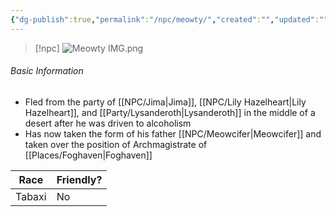 ```yaml
---
{"dg-publish":true,"permalink":"/npc/meowty/","created":"","updated":""}
---
```



> [!npc]
> ![Meowty IMG.png](/img/user/z_Assets/Meowty%20IMG.png)

 ###### Basic Information
- Fled from the party of [[NPC/Jima\|Jima]], [[NPC/Lily Hazelheart\|Lily Hazelheart]], and [[Party/Lysanderoth\|Lysanderoth]] in the middle of a desert after he was driven to alcoholism 
- Has now taken the form of his father [[NPC/Meowcifer\|Meowcifer]] and taken over the position of Archmagistrate of [[Places/Foghaven\|Foghaven]] 

 | **Race** | **Friendly?** |
| --------- | ---------- |
| Tabaxi          |   No       | 
